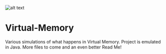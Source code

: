 
![alt text](http://www.qnx.com/developers/docs/6.5.0/topic/com.qnx.doc.ide.userguide/images/pic2Fmemory_AboutVirtualMem_.xml_d103150e134.jpg)
# Virtual-Memory
Various simulations of what happens in Virtual Memory. Project is emulated in Java. More files to come and an even better Read Me!
